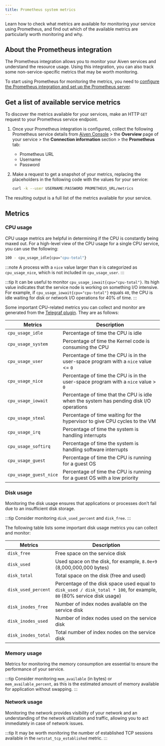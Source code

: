```yaml
---
title: Prometheus system metrics
---
```


Learn how to check what metrics are available for monitoring your
service using Prometheus, and find out which of the available metrics
are particularly worth monitoring and why.

## About the Prometheus integration

The Prometheus integration allows you to monitor your Aiven services and
understand the resource usage. Using this integration, you can also
track some non-service-specific metrics that may be worth monitoring.

To start using Prometheus for monitoring the metrics, you need to
[configure the Prometheus integration and set up the Prometheus server](/docs/platform/howto/integrations/prometheus-metrics).

## Get a list of available service metrics

To discover the metrics available for your services, make an HTTP `GET`
request to your Prometheus service endpoint.

1.  Once your Prometheus integration is configured, collect the
    following Prometheus service details from [Aiven
    Console](https://console.aiven.io/) \> the **Overview** page of your
    service \> the **Connection information** section \> the
    **Prometheus** tab:

    -   Prometheus URL
    -   Username
    -   Password

2.  Make a request to get a snapshot of your metrics, replacing the
    placeholders in the following code with the values for your service:

    ```bash
    curl -k --user USERNAME:PASSWORD PROMETHEUS_URL/metrics
    ```

The resulting output is a full list of the metrics available for your
service.

## Metrics

### CPU usage

CPU usage metrics are helpful in determining if the CPU is constantly
being maxed out. For a high-level view of the CPU usage for a single CPU
service, you can use the following:

```bash
100 - cpu_usage_idle{cpu="cpu-total"}
```

:::note
A process with a `nice` value larger than `0` is categorized as
`cpu_usage_nice`, which is not included in `cpu_usage_user`.
:::

:::tip
It can be useful to monitor `cpu_usage_iowait{cpu="cpu-total"}`. Its
high value indicates that the service node is working on something I/O
intensive. For example, if `cpu_usage_iowait{cpu="cpu-total"}` equals
`40`, the CPU is idle waiting for disk or network I/O operations for 40%
of time.
:::

Some important CPU-related metrics you can collect and monitor are
generated from the [Telegraf
plugin](https://github.com/influxdata/telegraf/tree/master/plugins/inputs/cpu).
They are as follows:

| Metrics                | Description                                                                             |
| ---------------------- | --------------------------------------------------------------------------------------- |
| `cpu_usage_idle`       | Percentage of time the CPU is idle                                                      |
| `cpu_usage_system`     | Percentage of time the Kernel code is consuming the CPU                                 |
| `cpu_usage_user`       | Percentage of time the CPU is in the user-space program with a `nice` value \<= `0`     |
| `cpu_usage_nice`       | Percentage of time the CPU is in the user-space program with a `nice` value \> `0`      |
| `cpu_usage_iowait`     | Percentage of time that the CPU is idle when the system has pending disk I/O operations |
| `cpu_usage_steal`      | Percentage of time waiting for the hypervisor to give CPU cycles to the VM              |
| `cpu_usage_irq`        | Percentage of time the system is handling interrupts                                    |
| `cpu_usage_softirq`    | Percentage of time the system is handling software interrupts                           |
| `cpu_usage_guest`      | Percentage of time the CPU is running for a guest OS                                    |
| `cpu_usage_guest_nice` | Percentage of time the CPU is running for a guest OS with a low priority                |

### Disk usage

Monitoring the disk usage ensures that applications or processes don\'t
fail due to an insufficient disk storage.

:::tip
Consider monitoring `disk_used_percent` and `disk_free`.
:::

The following table lists some important disk usage metrics you can
collect and monitor:

| Metrics             | Description                                                                                                           |
| ------------------- | --------------------------------------------------------------------------------------------------------------------- |
| `disk_free`         | Free space on the service disk                                                                                        |
| `disk_used`         | Used space on the disk, for example, `8.0e+9` (8,000,000,000 bytes)                                                   |
| `disk_total`        | Total space on the disk (free and used)                                                                               |
| `disk_used_percent` | Percentage of the disk space used equal to `disk_used / disk_total * 100`, for example, `80` (80% service disk usage) |
| `disk_inodes_free`  | Number of index nodes available on the service disk                                                                   |
| `disk_inodes_used`  | Number of index nodes used on the service disk                                                                        |
| `disk_inodes_total` | Total number of index nodes on the service disk                                                                       |

### Memory usage

Metrics for monitoring the memory consumption are essential to ensure
the performance of your service.

:::tip
Consider monitoring `mem_available` (in bytes) or
`mem_available_percent`, as this is the estimated amount of memory
available for application without swapping.
:::

### Network usage

Monitoring the network provides visibility of your network and an
understanding of the network utilization and traffic, allowing you to
act immediately in case of network issues.

:::tip
It may be worth monitoring the number of established TCP sessions
available in the `netstat_tcp_established` metric.
:::
